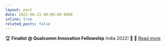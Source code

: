 ```yaml
---
layout: post
date: 2022-06-23 00:00:00-0400
inline: true
related_posts: false
---
```


🏆 **Finalist @ Qualcomm Innovation Fellowship** India 2022! 🎉
🔗 [Read more](https://www.qualcomm.com/research/university-relations/innovation-fellowship/2022-india)
